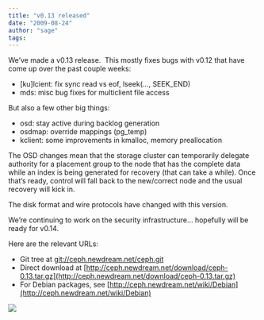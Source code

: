 ```yaml
---
title: "v0.13 released"
date: "2009-08-24"
author: "sage"
tags: 
---
```


We’ve made a v0.13 release.  This mostly fixes bugs with v0.12 that have come up over the past couple weeks:

- \[ku\]lcient: fix sync read vs eof, lseek(…, SEEK\_END)
- mds: misc bug fixes for multiclient file access

But also a few other big things:

- osd: stay active during backlog generation
- osdmap: override mappings (pg\_temp)
- kclient: some improvements in kmalloc, memory preallocation

The OSD changes mean that the storage cluster can temporarily delegate authority for a placement group to the node that has the complete data while an index is being generated for recovery (that can take a while). Once that’s ready, control will fall back to the new/correct node and the usual recovery will kick in.

The disk format and wire protocols have changed with this version.

We’re continuing to work on the security infrastructure… hopefully will be ready for v0.14.

Here are the relevant URLs:

- Git tree at [git://ceph.newdream.net/ceph.git](git://ceph.newdream.net/ceph.git)
- Direct download at [http://ceph.newdream.net/download/ceph-0.13.tar.gz](http://ceph.newdream.net/download/ceph-0.13.tar.gz)
- For Debian packages, see [http://ceph.newdream.net/wiki/Debian](http://ceph.newdream.net/wiki/Debian)

![](http://track.hubspot.com/__ptq.gif?a=268973&k=14&bu=http://ceph.com&r=http://ceph.com/releases/v013-released/&bvt=rss&p=wordpress)
